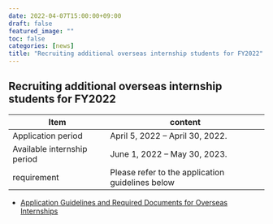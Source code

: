 ```yaml
---
date: 2022-04-07T15:00:00+09:00
draft: false
featured_image: ""
toc: false
categories: [news]
title: "Recruiting additional overseas internship students for FY2022"
---
```


## Recruiting additional overseas internship students for FY2022

| Item                        | content                         |
| --------------------------- | ------------------------------- |
| Application period          | April 5, 2022 – April 30, 2022. |
| Available internship period | June 1, 2022 – May 30, 2023.    |
| requirement                 | Please refer to the application guidelines below |

- [Application Guidelines and Required Documents for Overseas Internships](../required-docs.md)
